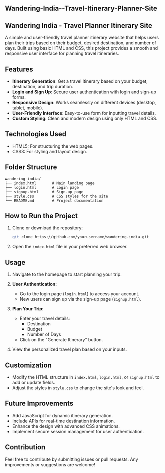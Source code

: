## Wandering-India--Travel-Itinerary-Planner-Site
## Wandering India - Travel Planner Itinerary Site

A simple and user-friendly travel planner itinerary website that helps users plan their trips based on their budget, desired destination, and number of days. Built using basic HTML and CSS, this project provides a smooth and responsive user interface for planning travel itineraries.

## Features

- **Itinerary Generation**: Get a travel itinerary based on your budget, destination, and trip duration.
- **Login and Sign Up**: Secure user authentication with login and sign-up forms.
- **Responsive Design**: Works seamlessly on different devices (desktop, tablet, mobile).
- **User-Friendly Interface**: Easy-to-use form for inputting travel details.
- **Custom Styling**: Clean and modern design using only HTML and CSS.

## Technologies Used

- HTML5: For structuring the web pages.
- CSS3: For styling and layout design.

## Folder Structure

```
wandering-india/
├── index.html       # Main landing page
├── login.html       # Login page
├── signup.html      # Sign-up page
├── style.css        # CSS styles for the site
└── README.md        # Project documentation
```

## How to Run the Project

1. Clone or download the repository:

   ```bash
   git clone https://github.com/yourusername/wandering-india.git
   ```

2. Open the `index.html` file in your preferred web browser.

## Usage

1. Navigate to the homepage to start planning your trip.

2. **User Authentication:**
   - Go to the login page (`login.html`) to access your account.
   - New users can sign up via the sign-up page (`signup.html`).

3. **Plan Your Trip:**
   - Enter your travel details:
     - Destination
     - Budget
     - Number of Days
   - Click on the "Generate Itinerary" button.

4. View the personalized travel plan based on your inputs.

## Customization

- Modify the HTML structure in `index.html`, `login.html`, or `signup.html` to add or update fields.
- Adjust the styles in `style.css` to change the site's look and feel.

## Future Improvements

- Add JavaScript for dynamic itinerary generation.
- Include APIs for real-time destination information.
- Enhance the design with advanced CSS animations.
- Implement secure session management for user authentication.

## Contribution

Feel free to contribute by submitting issues or pull requests. Any improvements or suggestions are welcome!





